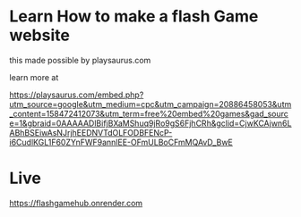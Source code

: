 # Learn How to make a flash Game website

this made possible by 
playsaurus.com

learn more at 

https://playsaurus.com/embed.php?utm_source=google&utm_medium=cpc&utm_campaign=20886458053&utm_content=158472412073&utm_term=free%20embed%20games&gad_source=1&gbraid=0AAAAADlBifjBXaMShuq9jRo9gS6FjhCRh&gclid=CjwKCAjwn6LABhBSEiwAsNJrjhEEDNVTdOLFODBFENcP-i6CudlKGL1F60ZYnFWF9annlEE-OFmULBoCFmMQAvD_BwE


# Live

https://flashgamehub.onrender.com